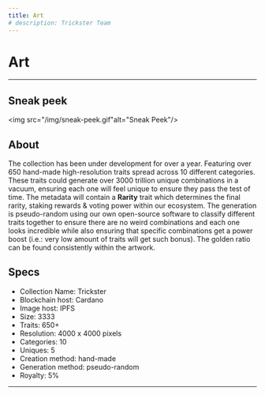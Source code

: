 ```yaml
---
title: Art
# description: Trickster Team
---
```


# Art

---

## Sneak peek

<img src="/img/sneak-peek.gif"alt="Sneak Peek"/>

## About

The collection has been under development for over a year. Featuring over 650 hand-made high-resolution traits spread across 10 different categories. These traits could generate over 3000 trillion unique combinations in a vacuum, ensuring each one will feel unique to ensure they pass the test of time. The metadata will contain a **Rarity** trait which determines the final rarity, staking rewards & voting power within our ecosystem. The generation is pseudo-random using our own open-source software to classify different traits together to ensure there are no weird combinations and each one looks incredible while also ensuring that specific combinations get a power boost (i.e.: very low amount of traits will get such bonus). The golden ratio can be found consistently within the artwork.

## Specs

- Collection Name: Trickster
- Blockchain host: Cardano
- Image host: IPFS
- Size: 3333
- Traits: 650+
- Resolution: 4000 x 4000 pixels
- Categories: 10
- Uniques: 5
- Creation method: hand-made
- Generation method: pseudo-random
- Royalty: 5%

---
